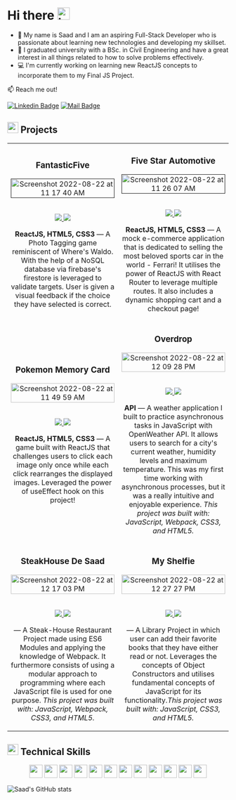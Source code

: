 # Hi there <img src="https://user-images.githubusercontent.com/1303154/88677602-1635ba80-d120-11ea-84d8-d263ba5fc3c0.gif" width="28px" height="28px" alt="hi">

- 🔭 My name is Saad and I am an aspiring Full-Stack Developer who is passionate about learning new technologies and developing my skillset.
- 🙆‍ I graduated university with a BSc. in Civil Engineering and have a great interest in all things related to how to solve problems effectively.
- 💻 I'm currently working on learning new ReactJS concepts to incorporate them to my Final JS Project.

📫 Reach me out!

[![Linkedin Badge](https://img.shields.io/badge/-%40saadniazifed-blue?style=flat&labelColor=0e76a8&logo=linkedin&logoColor=white)](https://www.linkedin.com/in/saadniazifed/)
[![Mail Badge](<https://img.shields.io/badge/-saadniazifed(Gmail)-red?style=flat&labelColor=red&logo=gmail&logoColor=white>)]()

<h2 align="left"><img src="https://user-images.githubusercontent.com/1689092/172069493-07c346a5-6f3b-4274-9af7-7e2cd7554777.png" height=25px>   Projects</h2>

<table>
<tr>

   <td width="50%">
      <h3 align="center" color="white">FantasticFive</h3>
      <div align="center">  
         <a href='' target=_"blank">
          <img width="100%" alt="Screenshot 2022-08-22 at 11 17 40 AM" src="https://user-images.githubusercontent.com/86664192/185852314-2aacaa02-c7dd-4677-ac66-fa49c093b956.png">
         </a>
         <br>
         <br>
         <p>
            <a href="https://github.com/saadniazifed/Photo-Tagging-App" target="_blank">
               <img src="https://img.shields.io/badge/Code-lightgrey?style=for-the-badge&logo=github"/>
            </a>  
            <a href="https://saadniazifed.github.io/Photo-Tagging-App/" target="_blank">
               <img src="https://img.shields.io/badge/-demo-purple?style=for-the-badge&color=3C005A"/>
            </a>
         </p>
         <p><strong>ReactJS, HTML5, CSS3</strong> — A Photo Tagging game reminiscent of Where's Waldo. With the help of a NoSQL database via firebase's firestore is leveraged to validate targets. User is given a visual feedback if the choice they have selected is correct.</p>
      </div>
   </td>
   
   <td width="50%">
      <h3 align="center" color="white">Five Star Automotive</h3>
      <div align="center">  
         <a href='' target=_"blank">      
               <img width="100%" alt="Screenshot 2022-08-22 at 11 26 07 AM" src="https://user-images.githubusercontent.com/86664192/185856122-04dd314c-a68e-40b1-be6e-73ad8612cd36.png">
         </a>
         <br>
         <br>
         <p>
            <a href="https://github.com/saadniazifed/Shopping-Cart" target="_blank">
               <img src="https://img.shields.io/badge/Code-lightgrey?style=for-the-badge&logo=github"/>
            </a>  
            <a href="https://saadniazifed.github.io/Shopping-Cart/" target="_blank">
               <img src="https://img.shields.io/badge/-demo-purple?style=for-the-badge&color=3C005A"/>
            </a>
         </p>
         <p><strong>ReactJS, HTML5, CSS3</strong> — A mock e-commerce application that is dedicated to selling the most beloved sports car in the world - Ferrari! It utilises the power of ReactJS with React Router to leverage multiple routes. It also includes a dynamic shopping cart and a checkout page!</p>


      
   </td>

   
   </tr>
   <tr>
      <td width="50%">
      <h3 align="center" color="white">Pokemon Memory Card</h3>
      <div align="center">
         <a href="https://github.com/saadniazifed/Pokemon-Memory-Card" target=_"blank">
            <img width="100%" alt="Screenshot 2022-08-22 at 11 49 59 AM" src="https://user-images.githubusercontent.com/86664192/185857090-ccc083d5-7fe4-4085-aafc-ab86b7698a6e.png">
                     </a>
         <br>
         <br>
         <p>
            <a href="https://github.com/saadniazifed/Pokemon-Memory-Card" target="_blank">
               <img src="https://img.shields.io/badge/Code-lightgrey?style=for-the-badge&logo=github"/>
            </a>  
            <a href="https://saadniazifed.github.io/Pokemon-Memory-Card/" target="_blank">
               <img src="https://img.shields.io/badge/-demo-purple?style=for-the-badge&color=3C005A"/>
            </a>
         </p>
         <p><strong>ReactJS, HTML5, CSS3</strong> — A game built with ReactJS that challenges users to click each image only once while each click rearranges the displayed images. Leveraged the power of useEffect hook on this project!</p>
      </div>
   </td>
      
   <td width="50%">
      <h3 align="center" color="white">Overdrop</h3>
      <div align="center">  
         <a href="https://github.com/saadniazifed/odin-weather-app" target=_"blank">
            <img width="100%" alt="Screenshot 2022-08-22 at 12 09 28 PM" src="https://user-images.githubusercontent.com/86664192/185860464-89d98d1f-7460-4d45-ac21-327420970a59.png">
                 </a>
         <br>
         <br>
         <p>
            <a href="https://github.com/saadniazifed/odin-weather-app/" target="_blank">
               <img src="https://img.shields.io/badge/Code-lightgrey?style=for-the-badge&logo=github"/>
            </a>  
            <a href="https://saadniazifed.github.io/odin-weather-app//" target="_blank">
               <img src="https://img.shields.io/badge/-demo-purple?style=for-the-badge&color=3C005A"/>
            </a>
         </p>
        <p><strong>API</strong> — A weather application I built to practice asynchronous tasks in JavaScript with OpenWeather API. It allows users to search for a city's current weather, humidity levels and maximum temperature. This was my first time working with asynchronous processes, but it was a really intuitive and enjoyable experience. <em>This project was built with: JavaScript, Webpack, CSS3, and HTML5.</em></p>
      </div>
   </td>
   </tr>
    <tr>
       
   <td width="50%">
      <h3 align="center" color="white">SteakHouse De Saad</h3>
      <div align="center">  
         <a href="https://github.com/saadniazifed/the-restaurant-project" target=_"blank">
            <img width="100%" alt="Screenshot 2022-08-22 at 12 17 03 PM" src="https://user-images.githubusercontent.com/86664192/185862285-47f835d3-868e-42ff-ab8d-9fd1b0cdf065.png">
                 </a>
         <br>
         <br>
         <p>
            <a href="https://github.com/saadniazifed/the-restaurant-project/" target="_blank">
               <img src="https://img.shields.io/badge/Code-lightgrey?style=for-the-badge&logo=github"/>
            </a>  
            <a href="https://saadniazifed.github.io/the-restaurant-project/" target="_blank">
               <img src="https://img.shields.io/badge/-demo-purple?style=for-the-badge&color=3C005A"/>
            </a>
         </p>
        <p> — A Steak-House Restaurant Project made using ES6 Modules and applying the knowledge of Webpack. It furthermore consists of using a modular approach to programming where each JavaScript file is used for one purpose. <em>This project was built with: JavaScript, Webpack, CSS3, and HTML5.</em></p>
      </div>
  
   </td>

<td width="50%">
      <h3 align="center" color="white">My Shelfie</h3>
      <div align="center">  
         <a href='https://github.com/saadniazifed/Library-Project' target=_"blank">
            <img width="100%" alt="Screenshot 2022-08-22 at 12 27 27 PM" src="https://user-images.githubusercontent.com/86664192/185864414-b8995f80-a7d4-4b7a-b2ce-1c796afc58fe.png">
         </a>
         <br>
         <br>
         <p>
            <a href="https://github.com/saadniazifed/Library-Project/" target="_blank">
               <img src="https://img.shields.io/badge/Code-lightgrey?style=for-the-badge&logo=github"/>
            </a>
            <a href="https://saadniazifed.github.io/Library-Project/" target="_blank">
               <img src="https://img.shields.io/badge/-demo-purple?style=for-the-badge&color=3C005A"/>
            </a>
            <p> — A Library Project in which user can add their favorite books that they have either read or not. Leverages the concepts of Object Constructors and utilises fundamental concepts of JavaScript for its functionality.<em>This project was built with: JavaScript, CSS3, and HTML5.</em></p>

   </tr>
</table>

<h2 align="left"><img src="https://user-images.githubusercontent.com/1689092/172069493-07c346a5-6f3b-4274-9af7-7e2cd7554777.png" height=25px>   Technical Skills</h2>
<p align="center">
<img src="https://img.shields.io/badge/HTML5-3C005A?style=for-the-badge&logo=html5&logoColor=white" height=30>
<img src="https://img.shields.io/badge/CSS3-3C005A?style=for-the-badge&logo=css3&logoColor=white" height=30>
<img src="https://img.shields.io/badge/JavaScript-3C005A?style=for-the-badge&logo=javascript&logoColor=white" height=30>
<img src="https://img.shields.io/badge/Firebase-3C005A?style=for-the-badge&logo=firebase&logoColor=white" height=30>
<img src="https://img.shields.io/badge/Figma-3C005A?style=for-the-badge&logo=figma&logoColor=white" height=30>
<img src="https://img.shields.io/badge/React.js-3C005A?style=for-the-badge&logo=react&logoColor=white" height=30>
<img src="https://img.shields.io/badge/Jest-3C005A?style=for-the-badge&logo=jest&logoColor=white" height=30>
<img src="https://img.shields.io/badge/npm-3C005A?style=for-the-badge&logo=npm&logoColor=white" height=30>
<img src="https://img.shields.io/badge/Node.js-3C005A?style=for-the-badge&logo=nodedotjs&logoColor=white" height=30>
<img src="https://img.shields.io/badge/GIT-3C005A?style=for-the-badge&logo=git&logoColor=white" height=30>
<img src="https://img.shields.io/badge/Linux-3C005A?style=for-the-badge&logo=linux&logoColor=white" height=30>
<img src="https://img.shields.io/badge/Microsoft-3C005A?style=for-the-badge&logo=microsoft&logoColor=white" height=30>
</p>


![Saad's GitHub stats](https://github-readme-stats.vercel.app/api?username=saadniazifed&theme=radical&show_icons=true)

<!--
**saadniazifed/saadniazifed** is a ✨ _special_ ✨ repository because its `README.md` (this file) appears on your GitHub profile.

Here are some ideas to get you started:

- 🔭 I’m currently working on ...
- 🌱 I’m currently learning ...
- 👯 I’m looking to collaborate on ...
- 🤔 I’m looking for help with ...
- 💬 Ask me about ...
- 📫 How to reach me: ...
- 😄 Pronouns: ...
- ⚡ Fun fact: ...
-->
